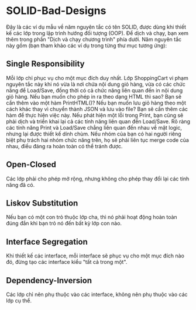 # SOLID-Bad-Designs

Đây là các ví dụ mẫu về năm nguyên tắc có tên SOLID, được dùng khi thiết kế các lớp trong lập trình hướng đối tượng (OOP).
Để dịch và chạy, bạn xem thêm trong phần "Dịch và chạy chương trình" phía dưới.
Năm nguyên tắc này gồm (bạn tham khảo các ví dụ trong từng thư mục tương ứng):

## Single Responsibility
Mỗi lớp chỉ phục vụ cho một mục đích duy nhất.
Lớp ShoppingCart vi phạm nguyên tắc này khi nó vừa là nơi chứa nội dung giỏ hàng, vừa có các chức năng để Load/Save, 
đồng thời có cả chức năng liên quan đến in nội dung giỏ hàng.
Nếu bạn muốn cho phép in ra theo dạng HTML thì sao? Bạn sẽ cần thêm vào một hàm PrintHTML()? Nếu bạn muốn lưu giỏ hàng
theo một cách khác thay vì chuyển thành JSON và lưu vào file? Bạn sẽ cần thêm các hàm để thực hiện việc này. Nếu phát hiện
một lỗi trong Print, bạn cũng sẽ phải dịch và triển khai lại cả các tính năng liên quan đến Load/Save.
Rõ ràng các tính năng Print và Load/Save chẳng liên quan đến nhau về mặt logic, nhưng lại được thiết kế dính chùm. Nếu
nhóm của bạn có hai người riêng biệt phụ trách hai nhóm chức năng trên, họ sẽ phải liên tục merge code của nhau, điều đáng ra 
hoàn toàn có thể tránh được.

## Open-Closed
Các lớp phải cho phép mở rộng, nhưng không cho phép thay đổi lại các tính năng đã có.

## Liskov Substitution
Nếu bạn có một con trỏ thuộc lớp cha, thì nó phải hoạt động hoàn toàn đúng đắn khi bạn trỏ nó đến bất kỳ lớp con nào.

## Interface Segregation
Khi thiết kế các interface, mỗi interface sẽ phục vụ cho một mục đích nào đó, đừng tạo các interface kiểu "tất cả trong một".

## Dependency-Inversion
Các lớp chỉ nên phụ thuộc vào các interface, không nên phụ thuộc vào các lớp cụ thể.
